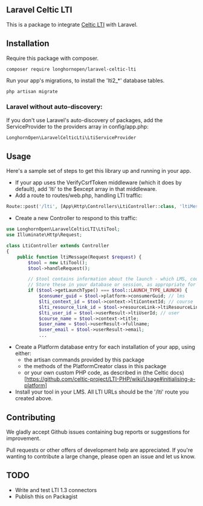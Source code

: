 ## Laravel Celtic LTI

This is a package to integrate [Celtic LTI](https://github.com/celtic-project/LTI-PHP/) with Laravel.

## Installation

Require this package with composer.

```shell
composer require longhornopen/laravel-celtic-lti
```

Run your app's migrations, to install the 'lti2_*' database tables.

```php
php artisan migrate
```

### Laravel without auto-discovery:

If you don't use Laravel's auto-discovery of packages, add the ServiceProvider to the providers array in config/app.php:

```php
LonghornOpen\LaravelCelticLti\LtiServiceProvider
```

## Usage

Here's a sample set of steps to get this library up and running in your app.

* If your app uses the VerifyCsrfToken middleware (which it does by default), add 'lti' to the $except array in that middleware.
* Add a route to routes/web.php, handling LTI traffic: 
```php
Route::post('/lti', [App\Http\Controllers\LtiController::class, 'ltiMessage']);
```
* Create a new Controller to respond to this traffic: 
```php
use LonghornOpen\LaravelCelticLTI\LtiTool;
use Illuminate\Http\Request;

class LtiController extends Controller
{
    public function ltiMessage(Request $request) {
        $tool = new LtiTool();
        $tool->handleRequest();

        // $tool contains information about the launch - which LMS, course, placement, and user this corresponds to.
        // Store these in your database or session, as appropriate for your app.
        if ($tool->getLaunchType() === $tool::LAUNCH_TYPE_LAUNCH) {
            $consumer_guid = $tool->platform->consumerGuid; // lms
            $lti_context_id = $tool->context->ltiContextId; // course
            $lti_resource_link_id = $tool->resourceLink->ltiResourceLinkId; // placement
            $lti_user_id = $tool->userResult->ltiUserId; // user
            $course_name = $tool->context->title;
            $user_name = $tool->userResult->fullname;
            $user_email = $tool->userResult->email;
            ...
```
* Create a Platform database entry for each installation of your app, using either:
  * the artisan commands provided by this package
  * the methods of the PlatformCreator class in this package
  * or your own custom PHP code, as described in (the Celtic docs)[https://github.com/celtic-project/LTI-PHP/wiki/Usage#initialising-a-platform]
* Install your tool in your LMS.  All LTI URLs should be the '/lti' route you created above.

## Contributing

We gladly accept Github issues containing bug reports or suggestions for improvement.

Pull requests or other offers of development help are appreciated.  If you're wanting to contribute a large change, please open an issue and let us know.

## TODO

* Write and test LTI 1.3 connectors
* Publish this on Packagist